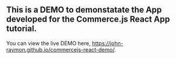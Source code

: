 ## This is a DEMO to demonstatate the App developed for the Commerce.js React App tutorial.

You can view the live DEMO here, https://john-raymon.github.io/commercejs-react-demo/.
